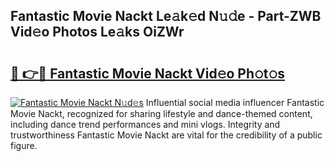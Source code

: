 ## Fantastic Movie Nackt Le𝚊k𝚎d N𝚞𝚍e - Part-ZWB Vid𝚎o Photos Le𝚊ks OiZWr

# <h2><a href="http://fb5xyp.evod.top/?m=Fantastic+Movie+Nackt">🔗 👉🔴 Fantastic Movie Nackt Vid𝚎o Ph𝚘t𝚘s</a></h2>

[![Fantastic Movie Nackt N𝚞d𝚎s](https://i.imgur.com/8V9OHl7.gif)](http://fb5xyp.evod.top/?m=Fantastic+Movie+Nackt)
Influential social media influencer Fantastic Movie Nackt, recognized for sharing lifestyle and dance-themed content, including dance trend performances and mini vlogs. Integrity and trustworthiness Fantastic Movie Nackt are vital for the credibility of a public figure. 
